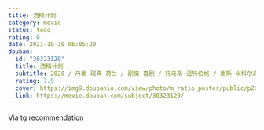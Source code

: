 ```yaml
---
title: 酒精计划
category: movie
status: todo
rating: 0
date: 2021-10-30 06:05:20
douban:
  id: "30323120"
  title: 酒精计划
  subtitle: 2020 / 丹麦 瑞典 荷兰 / 剧情 喜剧 / 托马斯·温特伯格 / 麦斯·米科尔森 托玛斯·博·拉森
  rating: 7.9
  cover: https://img9.doubanio.com/view/photo/m_ratio_poster/public/p2628440526.jpg
  link: https://movie.douban.com/subject/30323120/
---
```


Via tg recommendation 